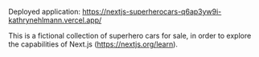 Deployed application: https://nextjs-superherocars-q6ap3yw9i-kathrynehlmann.vercel.app/

This is a fictional collection of superhero cars for sale, in order to explore the capabilities of Next.js (https://nextjs.org/learn).
